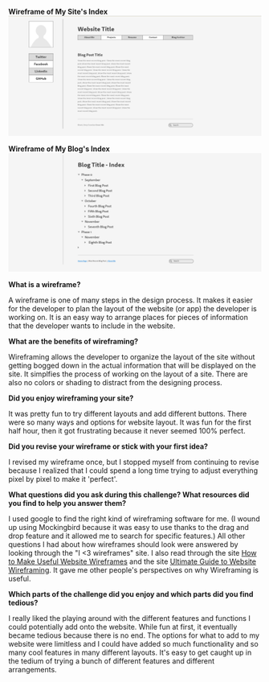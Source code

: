 **Wireframe of My Site's Index**
![alt text](/week-2/imgs/wireframe-index.png "Website Wireframe Index")

**Wireframe of My Blog's Index**
![alt text](/week-2/imgs/wireframe-blog-index.png "Blog Wireframe Index")

**What is a wireframe?**

A wireframe is one of many steps in the design process. It makes it easier for the developer to plan the layout of the website (or app) the developer is working on. It is an easy way to arrange places for pieces of information that the developer wants to include in the website.

**What are the benefits of wireframing?**

Wireframing allows the developer to organize the layout of the site without getting bogged down in the actual information that will be displayed on the site. It simplfies the process of working on the layout of a site. There are also no colors or shading to distract from the designing process.

**Did you enjoy wireframing your site?**

It was pretty fun to try different layouts and add different buttons. There were so many ways and options for website layout. It was fun for the first half hour, then it got frustrating because it never seemed 100% perfect. 

**Did you revise your wireframe or stick with your first idea?**

I revised my wireframe once, but I stopped myself from continuing to revise because I realized that I could spend a long time trying to adjust everything pixel by pixel to make it 'perfect'.

**What questions did you ask during this challenge? What resources did you find to help you answer them?**

I used google to find the right kind of wireframing software for me. (I wound up using Mockingbird because it was easy to use thanks to the drag and drop feature and it allowed me to search for specific features.) All other questions I had about how wireframes should look were answered by looking through the "I <3 wireframes" site. I also read through the site [How to Make Useful Website Wireframes](https://http://blog.market8.net/b2b-web-design-and-inbound-marketing-blog/how-to-make-useful-website-wireframes-tutorial "How to Make Useful Website Wireframes [Tutorial]") and the site [Ultimate Guide to Website Wireframing](https://http://sixrevisions.com/user-interface/website-wireframing/ "Ultimate Guide to Website Wireframing"). It gave me other people's perspectives on why Wireframing is useful. 


**Which parts of the challenge did you enjoy and which parts did you find tedious?**

I really liked the playing around with the different features and functions I could potentially add onto the website. While fun at first, it eventually became tedious because there is no end. The options for what to add to my website were limitless and I could have added so much functionality and so many cool features in many different layouts. It's easy to get caught up in the tedium of trying a bunch of different features and different arrangements.
